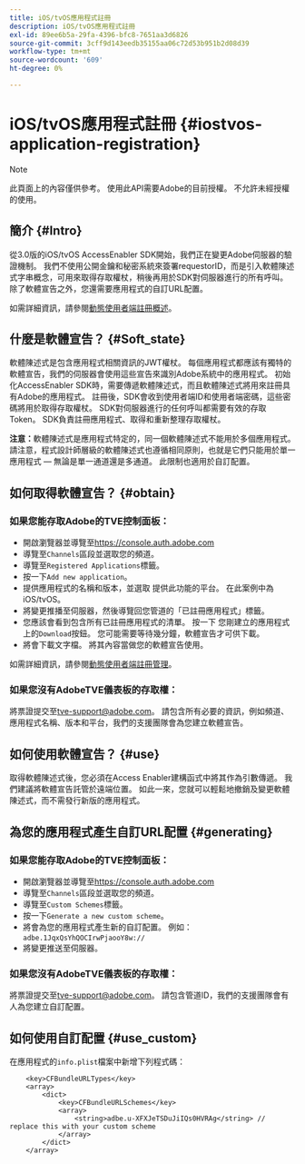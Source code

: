 ```yaml
---
title: iOS/tvOS應用程式註冊
description: iOS/tvOS應用程式註冊
exl-id: 89ee6b5a-29fa-4396-bfc8-7651aa3d6826
source-git-commit: 3cff9d143eedb35155aa06c72d53b951b2d08d39
workflow-type: tm+mt
source-wordcount: '609'
ht-degree: 0%

---
```



# iOS/tvOS應用程式註冊 {#iostvos-application-registration}

>[!NOTE]
>
>此頁面上的內容僅供參考。 使用此API需要Adobe的目前授權。 不允許未經授權的使用。

## 簡介 {#Intro}

從3.0版的iOS/tvOS AccessEnabler SDK開始，我們正在變更Adobe伺服器的驗證機制。 我們不使用公開金鑰和秘密系統來簽署requestorID，而是引入軟體陳述式字串概念，可用來取得存取權杖，稍後再用於SDK對伺服器進行的所有呼叫。 除了軟體宣告之外，您還需要應用程式的自訂URL配置。

如需詳細資訊，請參閱[動態使用者端註冊概述](./dcr-api/dynamic-client-registration-overview.md)。

## 什麼是軟體宣告？ {#Soft_state}

軟體陳述式是包含應用程式相關資訊的JWT權杖。 每個應用程式都應該有獨特的軟體宣告，我們的伺服器會使用這些宣告來識別Adobe系統中的應用程式。 初始化AccessEnabler SDK時，需要傳遞軟體陳述式，而且軟體陳述式將用來註冊具有Adobe的應用程式。 註冊後，SDK會收到使用者端ID和使用者端密碼，這些密碼將用於取得存取權杖。 SDK對伺服器進行的任何呼叫都需要有效的存取Token。 SDK負責註冊應用程式、取得和重新整理存取權杖。

**注意：**&#x200B;軟體陳述式是應用程式特定的，同一個軟體陳述式不能用於多個應用程式。 請注意，程式設計師層級的軟體陳述式也遵循相同原則，也就是它們只能用於單一應用程式 — 無論是單一通道還是多通道。 此限制也適用於自訂配置。

## 如何取得軟體宣告？ {#obtain}

### 如果您能存取Adobe的TVE控制面板：

- 開啟瀏覽器並導覽至<https://console.auth.adobe.com>
- 導覽至`Channels`區段並選取您的頻道。
- 導覽至`Registered Applications`標籤。
- 按一下`Add new application`。
- 提供應用程式的名稱和版本，並選取   提供此功能的平台。 在此案例中為iOS/tvOS。
- 將變更推播至伺服器，然後導覽回您管道的「已註冊應用程式」標籤。
- 您應該會看到包含所有已註冊應用程式的清單。 按一下   您剛建立的應用程式上的`Download`按鈕。 您可能需要等待幾分鐘，軟體宣告才可供下載。
- 將會下載文字檔。 將其內容當做您的軟體宣告使用。

如需詳細資訊，請參閱[動態使用者端註冊管理](./dcr-api/dynamic-client-registration-overview.md#dynamic-client-registration-management)。

### 如果您沒有AdobeTVE儀表板的存取權：

將票證提交至<tve-support@adobe.com>。 請包含所有必要的資訊，例如頻道、應用程式名稱、版本和平台，我們的支援團隊會為您建立軟體宣告。

## 如何使用軟體宣告？ {#use}

取得軟體陳述式後，您必須在Access Enabler建構函式中將其作為引數傳遞。 我們建議將軟體宣告託管於遠端位置。 如此一來，您就可以輕鬆地撤銷及變更軟體陳述式，而不需發行新版的應用程式。

## 為您的應用程式產生自訂URL配置 {#generating}

### 如果您能存取Adobe的TVE控制面板：

- 開啟瀏覽器並導覽至<https://console.auth.adobe.com>
- 導覽至`Channels`區段並選取您的頻道。
- 導覽至`Custom Schemes`標籤。
- 按一下`Generate a new custom scheme`。
- 將會為您的應用程式產生新的自訂配置。 例如： `adbe.1JqxQsYhQOCIrwPjaooY8w://`
- 將變更推送至伺服器。

### 如果您沒有AdobeTVE儀表板的存取權：

將票證提交至<tve-support@adobe.com>。 請包含管道ID，我們的支援團隊會有人為您建立自訂配置。

## 如何使用自訂配置 {#use_custom}

在應用程式的`info.plist`檔案中新增下列程式碼：

```plist
    <key>CFBundleURLTypes</key>
    <array>
        <dict>
            <key>CFBundleURLSchemes</key>
            <array>
                <string>adbe.u-XFXJeTSDuJiIQs0HVRAg</string> // replace this with your custom scheme
            </array>
        </dict>
    </array>
```
